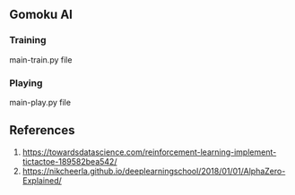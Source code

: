 ## Gomoku AI
### Training
main-train.py file
### Playing
main-play.py file
## References
1. https://towardsdatascience.com/reinforcement-learning-implement-tictactoe-189582bea542/
2. https://nikcheerla.github.io/deeplearningschool/2018/01/01/AlphaZero-Explained/